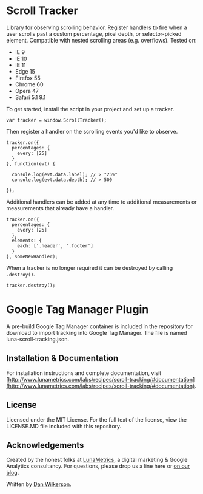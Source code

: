 # Scroll Tracker

Library for observing scrolling behavior. Register handlers to fire when a user scrolls past a custom percentage, pixel depth, or selector-picked element. Compatible with nested scrolling areas (e.g. overflows). Tested on:

- IE 9
- IE 10
- IE 11
- Edge 15
- Firefox 55
- Chrome 60
- Opera 47
- Safari 5.1 9.1

To get started, install the script in your project and set up a tracker.

    var tracker = window.ScrollTracker();

Then register a handler on the scrolling events you'd like to observe.

    tracker.on({
      percentages: {
        every: [25]
      }
    }, function(evt) {

      console.log(evt.data.label); // > "25%"
      console.log(evt.data.depth); // > 500

    });

Additional handlers can be added at any time to additional measurements or measurements that already have a handler.

    tracker.on({
      percentages: {
        every: [25]
      },
      elements: {
        each: ['.header', '.footer']
      }
    }, someNewHandler);

When a tracker is no longer required it can be destroyed by calling `.destroy()`.

    tracker.destroy();

# Google Tag Manager Plugin

A pre-build Google Tag Manager container is included in the repository for download to import tracking into Google Tag Manager. The file is named luna-scroll-tracking.json.

## Installation & Documentation

For installation instructions and complete documentation, visit [http://www.lunametrics.com/labs/recipes/scroll-tracking/#documentation](http://www.lunametrics.com/labs/recipes/scroll-tracking/#documentation).

## License

Licensed under the MIT License. For the full text of the license, view the LICENSE.MD file included with this repository.

## Acknowledgements

Created by the honest folks at [LunaMetrics](http://www.lunametrics.com/), a digital marketing & Google Analytics consultancy. For questions, please drop us a line here or [on our blog](http://www.lunametrics.com/blog/).

Written by [Dan Wilkerson](https://twitter.com/notdanwilkerson).
